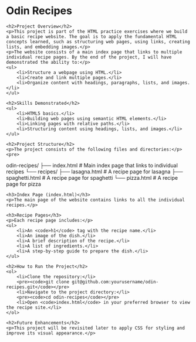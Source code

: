 <h1>Odin Recipes</h1>

    <h2>Project Overview</h2>
    <p>This project is part of the HTML practice exercises where we build a basic recipe website. The goal is to apply the fundamental HTML concepts learned, such as structuring web pages, using links, creating lists, and embedding images.</p>
    <p>The website consists of a main index page that links to multiple individual recipe pages. By the end of the project, I will have demonstrated the ability to:</p>
    <ul>
        <li>Structure a webpage using HTML.</li>
        <li>Create and link multiple pages.</li>
        <li>Organize content with headings, paragraphs, lists, and images.</li>
    </ul>

    <h2>Skills Demonstrated</h2>
    <ul>
        <li>HTML5 basics.</li>
        <li>Building web pages using semantic HTML elements.</li>
        <li>Linking pages with relative paths.</li>
        <li>Structuring content using headings, lists, and images.</li>
    </ul>

    <h2>Project Structure</h2>
    <p>The project consists of the following files and directories:</p>
    <pre>
odin-recipes/
├── index.html            # Main index page that links to individual recipes
└── recipes/
    ├── lasagna.html      # A recipe page for lasagna
    ├── spaghetti.html    # A recipe page for spaghetti
    └── pizza.html        # A recipe page for pizza
    </pre>

    <h3>Index Page (index.html)</h3>
    <p>The main page of the website contains links to all the individual recipes.</p>

    <h3>Recipe Pages</h3>
    <p>Each recipe page includes:</p>
    <ul>
        <li>An <code>h1</code> tag with the recipe name.</li>
        <li>An image of the dish.</li>
        <li>A brief description of the recipe.</li>
        <li>A list of ingredients.</li>
        <li>A step-by-step guide to prepare the dish.</li>
    </ul>

    <h2>How to Run the Project</h2>
    <ol>
        <li>Clone the repository:</li>
        <pre><code>git clone git@github.com:yourusername/odin-recipes.git</code></pre>
        <li>Navigate to the project directory:</li>
        <pre><code>cd odin-recipes</code></pre>
        <li>Open <code>index.html</code> in your preferred browser to view the recipe site.</li>
    </ol>

    <h2>Future Enhancements</h2>
    <p>This project will be revisited later to apply CSS for styling and improve its visual appearance.</p>